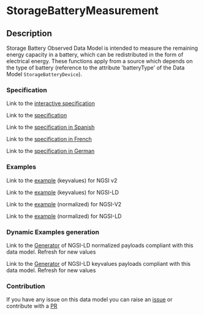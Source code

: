 # StorageBatteryMeasurement

## Description 

Storage Battery Observed Data Model is intended to measure the remaining energy capacity in a battery, which can be redistributed in the form of electrical energy. These functions apply from a source which depends on the type of battery (reference to the attribute 'batteryType' of the Data Model `StorageBatteryDevice`).
### Specification

Link to the [interactive specification](https://swagger.lab.fiware.org/?url=https://smart-data-models.github.io/dataModel.Battery/StorageBatteryMeasurement/swagger.yaml)

Link to the [specification](https://smart-data-models.github.io/dataModel.Battery/StorageBatteryMeasurement/doc/spec.md)

Link to the [specification in Spanish](https://smart-data-models.github.io/dataModel.Battery/StorageBatteryMeasurement/doc/spec_ES.md)

Link to the [specification in French](https://smart-data-models.github.io/dataModel.Battery/StorageBatteryMeasurement/doc/spec_FR.md)

Link to the [specification in German](https://smart-data-models.github.io/dataModel.Battery/StorageBatteryMeasurement/doc/spec_DE.md)
### Examples

Link to the [example](https://smart-data-models.github.io/dataModel.Battery/StorageBatteryMeasurement/examples/example.json) (keyvalues) for NGSI v2

Link to the [example](https://smart-data-models.github.io/dataModel.Battery/StorageBatteryMeasurement/examples/example.jsonld) (keyvalues) for NGSI-LD

Link to the [example](https://smart-data-models.github.io/dataModel.Battery/StorageBatteryMeasurement/examples/example-normalized.json) (normalized) for NGSI-V2

Link to the [example](https://smart-data-models.github.io/dataModel.Battery/StorageBatteryMeasurement/examples/example-normalized.jsonld) (normalized) for NGSI-LD
### Dynamic Examples generation

Link to the [Generator](https://smartdatamodels.org/extra/ngsi-ld_generator_v0.92.php?schemaUrl=https://raw.githubusercontent.com/smart-data-models/dataModel.Battery/master/StorageBatteryMeasurement/schema.json&email=info@smartdatamodels.org) of NGSI-LD normalized payloads compliant with this data model. Refresh for new values

Link to the [Generator](https://smartdatamodels.org/extra/ngsi-ld_generator_keyvalues_v0.92.php?schemaUrl=https://raw.githubusercontent.com/smart-data-models/dataModel.Battery/master/StorageBatteryMeasurement/schema.json&email=info@smartdatamodels.org) of NGSI-LD keyvalues payloads compliant with this data model. Refresh for new values
### Contribution

 If you have any issue on this data model you can raise an [issue](https://github.com/smart-data-models/dataModel.Battery/issues)  or contribute with a [PR](https://github.com/smart-data-models/dataModel.Battery/pulls)